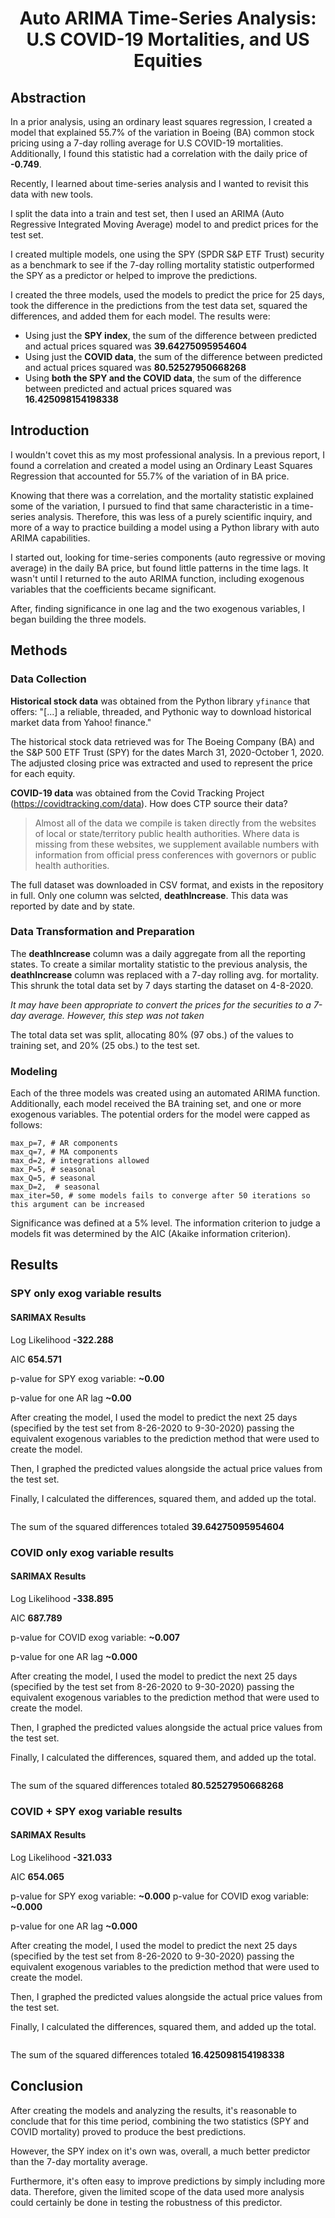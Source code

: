 <h1 align="center">Auto ARIMA Time-Series Analysis: U.S COVID-19 Mortalities, and US Equities</h1>

## Abstraction

In a prior analysis, using an ordinary least squares regression, I created a model that explained 55.7% of the variation in Boeing (BA) common stock pricing using a 7-day rolling average for U.S COVID-19 mortalities. Additionally, I found this statistic had a correlation with the daily price of **-0.749**. 

Recently, I learned about time-series analysis and I wanted to revisit this data with new tools. 

I split the data into a train and test set, then I used an ARIMA (Auto Regressive Integrated Moving Average) model to and predict prices for the test set.

I created multiple models, one using the SPY (SPDR S&P ETF Trust) security as a benchmark to see if the 7-day rolling mortality statistic outperformed the SPY as a predictor or helped to improve the predictions.

I created the three models, used the models to predict the price for 25 days, took the difference in the predictions from the test data set, squared the differences, and added them for each model. The results were:

- Using just the **SPY index**, the sum of the difference between predicted and actual prices squared was **39.64275095954604**
- Using just the **COVID data**, the sum of the difference between predicted and actual prices squared was **80.52527950668268**
- Using **both the SPY and the COVID data**, the sum of the difference between predicted and actual prices squared was **16.425098154198338**

## Introduction

I wouldn't covet this as my most professional analysis. In a previous report, I found a correlation and created a model using an Ordinary Least Squares Regression that accounted for 55.7% of the variation of in BA price.

Knowing that there was a correlation, and the mortality statistic explained some of the variation, I pursued to find that same characteristic in a time-series analysis. Therefore, this was less of a purely scientific inquiry, and more of a way to practice building a model using a Python library with auto ARIMA capabilities.

I started out, looking for time-series components (auto regressive or moving average) in the daily BA price, but found little patterns in the time lags. It wasn't until I returned to the auto ARIMA function, including exogenous variables that the coefficients became significant.

After, finding significance in one lag and the two exogenous variables, I began building the three models.

## Methods

### Data Collection

**Historical stock data** was obtained from the Python library `yfinance` that offers:
"\[...\] a reliable, threaded, and Pythonic way to download historical market data from Yahoo! finance."

The historical stock data retrieved was for The Boeing Company (BA) and the S&P 500 ETF Trust (SPY) for the dates March 31, 2020-October 1, 2020. The adjusted closing price was extracted and used to represent the price for each equity. 

**COVID-19 data** was obtained from the Covid Tracking Project (https://covidtracking.com/data). How does CTP source their data?

> Almost all of the data we compile is taken directly from the websites of local or state/territory public health authorities. Where data is missing from these websites, we supplement available numbers with information from official press conferences with governors or public health authorities.

The full dataset was downloaded in CSV format, and exists in the repository in full. Only one column was selcted, **deathIncrease**. This data was reported by date and by state.

### Data Transformation and Preparation

The **deathIncrease** column was a daily aggregate from all the reporting states. To create a similar mortality statistic to the previous analysis, the **deathIncrease** column was replaced with a 7-day rolling avg. for mortality. This shrunk the total data set by 7 days starting the dataset on 4-8-2020.

*It may have been appropriate to convert the prices for the securities to a 7-day average. However, this step was not taken*

The total data set was split, allocating 80% (97 obs.) of the values to training set, and 20% (25 obs.) to the test set.

### Modeling

Each of the three models was created using an automated ARIMA function. Additionally, each model received the BA training set, and one or more exogenous variables. The potential orders for the model were capped as follows:

    max_p=7, # AR components
    max_q=7, # MA components
    max_d=2, # integrations allowed
    max_P=5, # seasonal
    max_Q=5, # seasonal
    max_D=2,  # seasonal
    max_iter=50, # some models fails to converge after 50 iterations so this argument can be increased

Significance was defined at a 5% level. The information criterion to judge a models fit was determined by the AIC (Akaike information criterion).

## Results

### SPY only exog variable results

#### SARIMAX Results                                

Log Likelihood                **-322.288**

AIC                            **654.571**

p-value for SPY exog variable: **~0.00**

p-value for one AR lag **~0.00**

After creating the model, I used the model to predict the next 25 days (specified by the test set from 8-26-2020 to 9-30-2020) passing the equivalent exogenous variables to the prediction method that were used to create the model.

Then, I graphed the predicted values alongside the actual price values from the test set.

Finally, I calculated the differences, squared them, and added up the total.

<img src="./pred_w_spy.png" alt="" />

The sum of the squared differences totaled **39.64275095954604**

### COVID only exog variable results

#### SARIMAX Results                                

Log Likelihood                **-338.895**

AIC                            **687.789**

p-value for COVID exog variable: **~0.007**

p-value for one AR lag **~0.000**

After creating the model, I used the model to predict the next 25 days (specified by the test set from 8-26-2020 to 9-30-2020) passing the equivalent exogenous variables to the prediction method that were used to create the model.

Then, I graphed the predicted values alongside the actual price values from the test set.

Finally, I calculated the differences, squared them, and added up the total.

<img src="./pred_x_covid.png" alt="" />

The sum of the squared differences totaled **80.52527950668268**

### COVID + SPY exog variable results

#### SARIMAX Results                                

Log Likelihood                **-321.033**

AIC                            **654.065**

p-value for SPY exog variable: **~0.000**
p-value for COVID exog variable: **~0.000**

p-value for one AR lag **~0.000**

After creating the model, I used the model to predict the next 25 days (specified by the test set from 8-26-2020 to 9-30-2020) passing the equivalent exogenous variables to the prediction method that were used to create the model.

Then, I graphed the predicted values alongside the actual price values from the test set.

Finally, I calculated the differences, squared them, and added up the total.

<img src="./pred_w_both.png" alt="" />

The sum of the squared differences totaled **16.425098154198338**

## Conclusion

After creating the models and analyzing the results, it's reasonable to conclude that for this time period, combining the two statistics (SPY and COVID mortality) proved to produce the best predictions.

However, the SPY index on it's own was, overall, a much better predictor than the 7-day mortality average.

Furthermore, it's often easy to improve predictions by simply including more data. Therefore, given the limited scope of the data used more analysis could certainly be done in testing the robustness of this predictor.


```python

```
